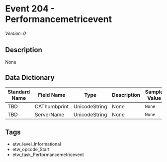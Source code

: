 # Event 204 - Performancemetricevent
###### Version: 0

## Description
None

## Data Dictionary
|Standard Name|Field Name|Type|Description|Sample Value|
|---|---|---|---|---|
|TBD|CAThumbprint|UnicodeString|None|`None`|
|TBD|ServerName|UnicodeString|None|`None`|

## Tags
* etw_level_Informational
* etw_opcode_Start
* etw_task_Performancemetricevent